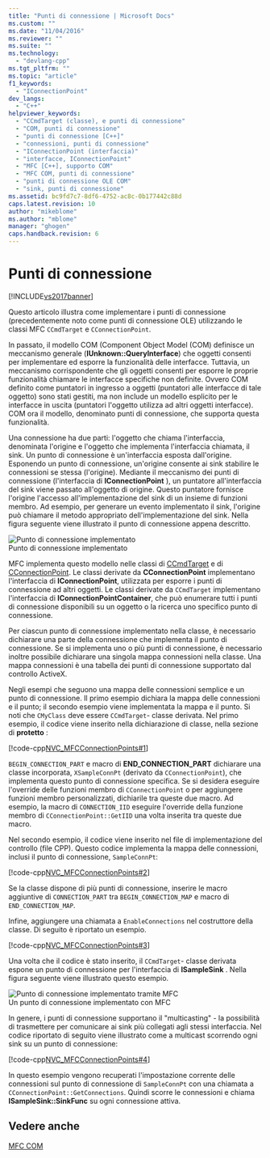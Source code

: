 ```yaml
---
title: "Punti di connessione | Microsoft Docs"
ms.custom: ""
ms.date: "11/04/2016"
ms.reviewer: ""
ms.suite: ""
ms.technology: 
  - "devlang-cpp"
ms.tgt_pltfrm: ""
ms.topic: "article"
f1_keywords: 
  - "IConnectionPoint"
dev_langs: 
  - "C++"
helpviewer_keywords: 
  - "CCmdTarget (classe), e punti di connessione"
  - "COM, punti di connessione"
  - "punti di connessione [C++]"
  - "connessioni, punti di connessione"
  - "IConnectionPoint (interfaccia)"
  - "interfacce, IConnectionPoint"
  - "MFC [C++], supporto COM"
  - "MFC COM, punti di connessione"
  - "punti di connessione OLE COM"
  - "sink, punti di connessione"
ms.assetid: bc9fd7c7-8df6-4752-ac8c-0b177442c88d
caps.latest.revision: 10
author: "mikeblome"
ms.author: "mblome"
manager: "ghogen"
caps.handback.revision: 6
---
```

# Punti di connessione
[!INCLUDE[vs2017banner](../assembler/inline/includes/vs2017banner.md)]

Questo articolo illustra come implementare i punti di connessione \(precedentemente noto come punti di connessione OLE\) utilizzando le classi MFC `CCmdTarget` e `CConnectionPoint`.  
  
 In passato, il modello COM \(Component Object Model \(COM\) definisce un meccanismo generale \(**IUnknown::QueryInterface**\) che oggetti consenti per implementare ed esporre la funzionalità delle interfacce.  Tuttavia, un meccanismo corrispondente che gli oggetti consenti per esporre le proprie funzionalità chiamare le interfacce specifiche non definite.  Ovvero COM definito come puntatori in ingresso a oggetti \(puntatori alle interfacce di tale oggetto\) sono stati gestiti, ma non include un modello esplicito per le interfacce in uscita \(puntatori l'oggetto utilizza ad altri oggetti interfacce\).  COM ora il modello, denominato punti di connessione, che supporta questa funzionalità.  
  
 Una connessione ha due parti: l'oggetto che chiama l'interfaccia, denominata l'origine e l'oggetto che implementa l'interfaccia chiamata, il sink.  Un punto di connessione è un'interfaccia esposta dall'origine.  Esponendo un punto di connessione, un'origine consente ai sink stabilire le connessioni se stessa \(l'origine\).  Mediante il meccanismo dei punti di connessione \(l'interfaccia di **IConnectionPoint** \), un puntatore all'interfaccia del sink viene passato all'oggetto di origine.  Questo puntatore fornisce l'origine l'accesso all'implementazione del sink di un insieme di funzioni membro.  Ad esempio, per generare un evento implementato il sink, l'origine può chiamare il metodo appropriato dell'implementazione del sink.  Nella figura seguente viene illustrato il punto di connessione appena descritto.  
  
 ![Punto di connessione implementato](../mfc/media/vc37lh1.png "vc37LH1")  
Punto di connessione implementato  
  
 MFC implementa questo modello nelle classi di [CCmdTarget](../mfc/reference/ccmdtarget-class.md) e di [CConnectionPoint](../mfc/reference/cconnectionpoint-class.md).  Le classi derivate da **CConnectionPoint** implementano l'interfaccia di **IConnectionPoint**, utilizzata per esporre i punti di connessione ad altri oggetti.  Le classi derivate da `CCmdTarget` implementano l'interfaccia di **IConnectionPointContainer**, che può enumerare tutti i punti di connessione disponibili su un oggetto o la ricerca uno specifico punto di connessione.  
  
 Per ciascun punto di connessione implementato nella classe, è necessario dichiarare una parte della connessione che implementa il punto di connessione.  Se si implementa uno o più punti di connessione, è necessario inoltre possibile dichiarare una singola mappa connessioni nella classe.  Una mappa connessioni è una tabella dei punti di connessione supportato dal controllo ActiveX.  
  
 Negli esempi che seguono una mappa delle connessioni semplice e un punto di connessione.  Il primo esempio dichiara la mappa delle connessioni e il punto; il secondo esempio viene implementata la mappa e il punto.  Si noti che `CMyClass` deve essere `CCmdTarget`\- classe derivata.  Nel primo esempio, il codice viene inserito nella dichiarazione di classe, nella sezione di **protetto** :  
  
 [!code-cpp[NVC_MFCConnectionPoints#1](../mfc/codesnippet/CPP/connection-points_1.h)]  
  
 `BEGIN_CONNECTION_PART` e macro di **END\_CONNECTION\_PART** dichiarare una classe incorporata, `XSampleConnPt` \(derivato da `CConnectionPoint`\), che implementa questo punto di connessione specifica.  Se si desidera eseguire l'override delle funzioni membro di `CConnectionPoint` o per aggiungere funzioni membro personalizzati, dichiarile tra queste due macro.  Ad esempio, la macro di `CONNECTION_IID` eseguire l'override della funzione membro di `CConnectionPoint::GetIID` una volta inserita tra queste due macro.  
  
 Nel secondo esempio, il codice viene inserito nel file di implementazione del controllo \(file CPP\).  Questo codice implementa la mappa delle connessioni, inclusi il punto di connessione, `SampleConnPt`:  
  
 [!code-cpp[NVC_MFCConnectionPoints#2](../mfc/codesnippet/CPP/connection-points_2.cpp)]  
  
 Se la classe dispone di più punti di connessione, inserire le macro aggiuntive di `CONNECTION_PART` tra `BEGIN_CONNECTION_MAP` e macro di `END_CONNECTION_MAP`.  
  
 Infine, aggiungere una chiamata a `EnableConnections` nel costruttore della classe.  Di seguito è riportato un esempio.  
  
 [!code-cpp[NVC_MFCConnectionPoints#3](../mfc/codesnippet/CPP/connection-points_3.cpp)]  
  
 Una volta che il codice è stato inserito, il `CCmdTarget`\- classe derivata espone un punto di connessione per l'interfaccia di **ISampleSink** .  Nella figura seguente viene illustrato questo esempio.  
  
 ![Punto di connessione implementato tramite MFC](../mfc/media/vc37lh2.png "vc37LH2")  
Un punto di connessione implementato con MFC  
  
 In genere, i punti di connessione supportano il "multicasting" \- la possibilità di trasmettere per comunicare ai sink più collegati agli stessi interfaccia.  Nel codice riportato di seguito viene illustrato come a multicast scorrendo ogni sink su un punto di connessione:  
  
 [!code-cpp[NVC_MFCConnectionPoints#4](../mfc/codesnippet/CPP/connection-points_4.cpp)]  
  
 In questo esempio vengono recuperati l'impostazione corrente delle connessioni sul punto di connessione di `SampleConnPt` con una chiamata a `CConnectionPoint::GetConnections`.  Quindi scorre le connessioni e chiama **ISampleSink::SinkFunc** su ogni connessione attiva.  
  
## Vedere anche  
 [MFC COM](../mfc/mfc-com.md)